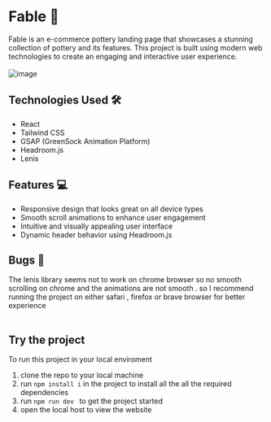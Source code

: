 # Fable 🏺

Fable is an e-commerce pottery landing page that showcases a stunning collection of pottery and its features. This project is built using modern web technologies to create an engaging and interactive user experience. <br/><br/>
![image](https://github.com/user-attachments/assets/8e963cde-b139-4dd0-ae93-1c079efa954e) <br/>

## Technologies Used 🛠️

- React
- Tailwind CSS
- GSAP (GreenSock Animation Platform)
- Headroom.js
- Lenis

## Features 💻

- Responsive design that looks great on all device types
- Smooth scroll animations to enhance user engagement
- Intuitive and visually appealing user interface
- Dynamic header behavior using Headroom.js

## Bugs 🐞
The lenis library  seems not to work on chrome browser so no smooth scrolling on chrome and the animations are not smooth . so I recommend running the project on either safari , firefox or brave  browser for better experience <br/> <br/>
## Try the project
To run this project in your local enviroment 

1. clone the repo to your local machine <br/>
2. run ```npm install i``` in the project to install all the all the required dependencies <br/>
3. run ```npm run dev ``` to get the project started <br/>
4. open the local host to view the website
